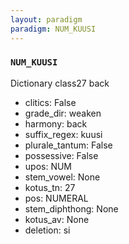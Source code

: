 ```yaml
---
layout: paradigm
paradigm: NUM_KUUSI
---
```

### ` NUM_KUUSI `

Dictionary class27 back
* clitics: False
* grade_dir: weaken
* harmony: back
* suffix_regex: kuusi
* plurale_tantum: False
* possessive: False
* upos: NUM
* stem_vowel: None
* kotus_tn: 27
* pos: NUMERAL
* stem_diphthong: None
* kotus_av: None
* deletion: si
